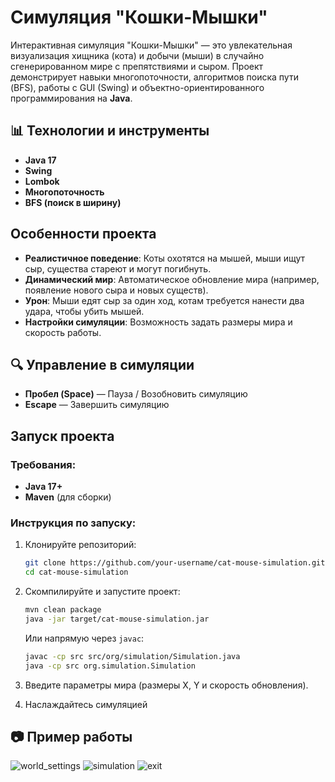 # Симуляция "Кошки-Мышки"

Интерактивная симуляция "Кошки-Мышки" — это увлекательная визуализация хищника (кота) и добычи (мыши) в случайно сгенерированном мире с препятствиями и сыром. Проект демонстрирует навыки многопоточности, алгоритмов поиска пути (BFS), работы с GUI (Swing) и объектно-ориентированного программирования на **Java**.

## 📊 Технологии и инструменты

- **Java 17**
- **Swing** 
- **Lombok** 
- **Многопоточность** 
- **BFS (поиск в ширину)**

## Особенности проекта

- **Реалистичное поведение**: Коты охотятся на мышей, мыши ищут сыр, существа стареют и могут погибнуть.
- **Динамический мир**: Автоматическое обновление мира (например, появление нового сыра и новых существ).
- **Урон**: Мыши едят сыр за один ход, котам требуется нанести два удара, чтобы убить мышей.
- **Настройки симуляции**: Возможность задать размеры мира и скорость работы.

## 🔍 Управление в симуляции

- **Пробел (Space)** — Пауза / Возобновить симуляцию
- **Escape** — Завершить симуляцию

## Запуск проекта

### Требования:

- **Java 17+**
- **Maven** (для сборки)

### Инструкция по запуску:

1. Клонируйте репозиторий:

   ```bash
   git clone https://github.com/your-username/cat-mouse-simulation.git
   cd cat-mouse-simulation
   ```

2. Скомпилируйте и запустите проект:

   ```bash
   mvn clean package
   java -jar target/cat-mouse-simulation.jar
   ```

   Или напрямую через `javac`:

   ```bash
   javac -cp src src/org/simulation/Simulation.java
   java -cp src org.simulation.Simulation
   ```

3. Введите параметры мира (размеры X, Y и скорость обновления).

4. Наслаждайтесь симуляцией

## 📷 Пример работы
![world_settings](https://github.com/user-attachments/assets/28e2b8b3-d3e2-461a-88a2-c9c7453f9885)
![simulation](https://github.com/user-attachments/assets/0e9685cb-7607-4fd3-b05a-b19f41d1b972)
![exit](https://github.com/user-attachments/assets/ae217824-7764-473a-afd4-c3cf96b421a0)
